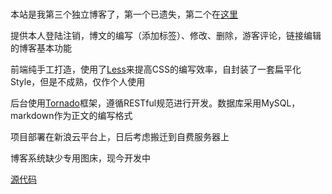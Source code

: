 <br>

本站是我第三个独立博客了，第一个已遗失，第二个在[这里](http://pythonerjing.sinaapp.com/)

提供本人登陆注销，博文的编写（添加标签）、修改、删除，游客评论，链接编辑的博客基本功能

前端纯手工打造，使用了[Less](http://less.bootcss.com/)来提高CSS的编写效率，自封装了一套扁平化Style，但是不成熟，仅作个人使用

后台使用[Tornado](http://www.tornadoweb.cn/documentation)框架，遵循RESTful规范进行开发。数据库采用MySQL，markdown作为正文的编写格式

项目部署在新浪云平台上，日后考虑搬迁到自费服务器上

博客系统缺少专用图床，现今开发中

[源代码](https://github.com/pythoner-jing/14px)